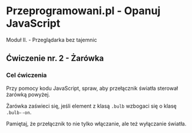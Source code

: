 # Przeprogramowani.pl - Opanuj JavaScript

Moduł II. - Przeglądarka bez tajemnic

## Ćwiczenie nr. 2 - Żarówka

### Cel ćwiczenia

Przy pomocy kodu JavaScript, spraw, aby przełącznik światła sterował żarówką powyżej.

Żarówka zaświeci się, jeśli element z klasą `.bulb` wzbogaci się o klasę `.bulb--on`. 

Pamiętaj, że przełącznik to nie tylko włączanie, ale też wyłączanie światła.